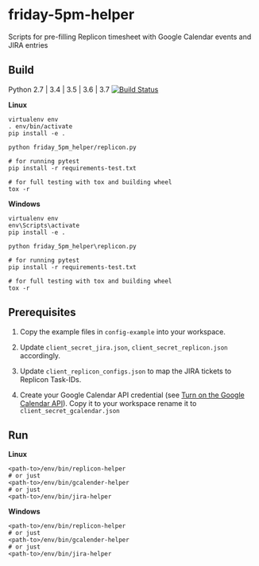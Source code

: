 # friday-5pm-helper
Scripts for pre-filling Replicon timesheet with Google Calendar events and JIRA entries

## Build
Python 2.7 | 3.4 | 3.5 | 3.6 | 3.7 [![Build Status](https://travis-ci.org/kyhau/friday-5pm-helper.svg?branch=master)](https://travis-ci.org/kyhau/friday-5pm-helper)

**Linux**

    virtualenv env
    . env/bin/activate
    pip install -e .
    
    python friday_5pm_helper/replicon.py
    
    # for running pytest
    pip install -r requirements-test.txt
    
    # for full testing with tox and building wheel
    tox -r

**Windows**

    virtualenv env
    env\Scripts\activate
    pip install -e .
    
    python friday_5pm_helper\replicon.py
    
    # for running pytest
    pip install -r requirements-test.txt
    
    # for full testing with tox and building wheel
    tox -r
    
## Prerequisites

1. Copy the example files in `config-example` into your workspace.

2. Update `client_secret_jira.json`, `client_secret_replicon.json` accordingly.

3. Update `client_replicon_configs.json` to map the JIRA tickets to Replicon Task-IDs.

4. Create your Google Calendar API credential (see [Turn on the Google Calendar API](https://developers.google.com/google-apps/calendar/quickstart/python)). 
Copy it to your workspace rename it to `client_secret_gcalendar.json`
   

## Run

**Linux**

    <path-to>/env/bin/replicon-helper
    # or just
    <path-to>/env/bin/gcalender-helper
    # or just
    <path-to>/env/bin/jira-helper

**Windows**

    <path-to>/env/bin/replicon-helper
    # or just
    <path-to>/env/bin/gcalender-helper
    # or just
    <path-to>/env/bin/jira-helper
